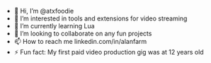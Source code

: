 - 👋 Hi, I’m @atxfoodie
- 👀 I’m interested in tools and extensions for video streaming
- 🌱 I’m currently learning Lua
- 💞️ I’m looking to collaborate on any fun projects
- 📫 How to reach me linkedin.com/in/alanfarm
- ⚡ Fun fact: My first paid video production gig was at 12 years old

<!---
atxfoodie/atxfoodie is a ✨ special ✨ repository because its `README.md` (this file) appears on your GitHub profile.
You can click the Preview link to take a look at your changes.
--->
